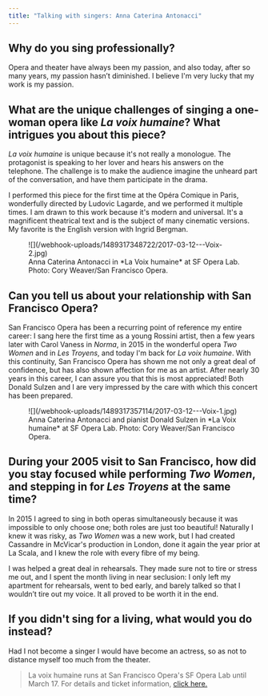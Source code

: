 ```yaml
---
title: "Talking with singers: Anna Caterina Antonacci"
---
```


## Why do you sing professionally?

Opera and theater have always been my passion, and also today, after so many years, my passion hasn’t diminished. I believe I'm very lucky that my work is my passion.

## What are the unique challenges of singing a one-woman opera like *La voix humaine*? What intrigues you about this piece?

*La voix humaine* is unique because it's not really a monologue. The protagonist is speaking to her lover and hears his answers on the telephone. The challenge is to make the audience imagine the unheard part of the conversation, and have them participate in the drama.

I performed this piece for the first time at the Opéra Comique in Paris, wonderfully directed by Ludovic Lagarde, and we performed it multiple times. I am drawn to this work because it's modern and universal. It's a magnificent theatrical text and is the subject of many cinematic versions. My favorite is the English version with Ingrid Bergman.

<figure data-type="image">
![](/webhook-uploads/1489317348722/2017-03-12---Voix-2.jpg)
<figcaption>Anna Caterina Antonacci in *La Voix humaine* at SF Opera Lab. Photo: Cory Weaver/San Francisco Opera.</figcaption>
</figure>

## Can you tell us about your relationship with San Francisco Opera?

San Francisco Opera has been a recurring point of reference my entire career: I sang here the first time as a young Rossini artist, then a few years later with Carol Vaness in *Norma*, in 2015 in the wonderful opera *Two Women* and in *Les Troyens*, and today I'm back for *La voix humaine*. With this continuity, San Francisco Opera has shown me not only a great deal of confidence, but has also shown affection for me as an artist. After nearly 30 years in this career, I can assure you that this is most appreciated! Both Donald Sulzen and I are very impressed by the care with which this concert has been prepared.

<figure data-type="image">
![](/webhook-uploads/1489317357114/2017-03-12---Voix-1.jpg)
<figcaption>Anna Caterina Antonacci and pianist Donald Sulzen in *La Voix humaine* at SF Opera Lab. Photo: Cory Weaver/San Francisco Opera.</figcaption>
</figure>

## During your 2005 visit to San Francisco, how did you stay focused while performing *Two Women*, and stepping in for *Les Troyens* at the same time?

In 2015 I agreed to sing in both operas simultaneously because it was impossible to only choose one; both roles are just too beautiful! Naturally I knew it was risky, as *Two Women* was a new work, but I had created Cassandre in McVicar's production in London, done it again the year prior at La Scala, and I knew the role with every fibre of my being.

I was helped a great deal in rehearsals. They made sure not to tire or stress me out, and I spent the month living in near seclusion: I only left my apartment for rehearsals, went to bed early, and barely talked so that I wouldn’t tire out my voice. It all proved to be worth it in the end.

## If you didn't sing for a living, what would you do instead?

Had I not become a singer I would have become an actress, so as not to distance myself too much from the theater.

>La voix humaine runs at San Francisco Opera's SF Opera Lab until March 17. For details and ticket information, [click here.](https://sfopera.com/sfoperalab/season-two/la-voix-humaine/)
